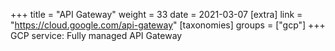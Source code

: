 +++
title = "API Gateway"
weight = 33
date = 2021-03-07
[extra]
link = "https://cloud.google.com/api-gateway"
[taxonomies]
groups = ["gcp"]
+++
GCP service: Fully managed API Gateway

